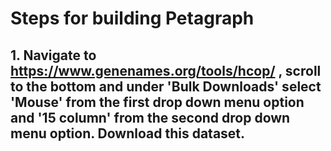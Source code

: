 # Steps for building Petagraph


## 1. Navigate to https://www.genenames.org/tools/hcop/ , scroll to the bottom and under 'Bulk Downloads' select  'Mouse' from the first drop down menu option and '15 column' from the second drop down menu option. Download this dataset. 
